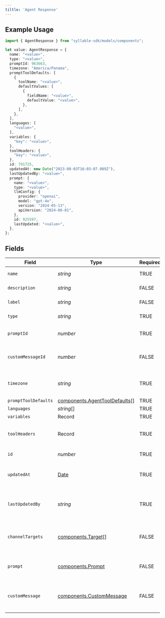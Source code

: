 ```yaml
---
tiltle: 'Agent Response'
---
```



## Example Usage

```typescript
import { AgentResponse } from "syllable-sdk/models/components";

let value: AgentResponse = {
  name: "<value>",
  type: "<value>",
  promptId: 963663,
  timezone: "America/Panama",
  promptToolDefaults: [
    {
      toolName: "<value>",
      defaultValues: [
        {
          fieldName: "<value>",
          defaultValue: "<value>",
        },
      ],
    },
  ],
  languages: [
    "<value>",
  ],
  variables: {
    "key": "<value>",
  },
  toolHeaders: {
    "key": "<value>",
  },
  id: 791725,
  updatedAt: new Date("2023-08-03T16:03:07.089Z"),
  lastUpdatedBy: "<value>",
  prompt: {
    name: "<value>",
    type: "<value>",
    llmConfig: {
      provider: "openai",
      model: "gpt-4o",
      version: "2024-05-13",
      apiVersion: "2024-06-01",
    },
    id: 925597,
    lastUpdated: "<value>",
  },
};
```

## Fields

| Field                                                                                         | Type                                                                                          | Required                                                                                      | Description                                                                                   |
| --------------------------------------------------------------------------------------------- | --------------------------------------------------------------------------------------------- | --------------------------------------------------------------------------------------------- | --------------------------------------------------------------------------------------------- |
| `name`                                                                                        | *string*                                                                                      | TRUE                                                                            | The Agent name                                                                                |
| `description`                                                                                 | *string*                                                                                      | FALSE                                                                            | The Agent description                                                                         |
| `label`                                                                                       | *string*                                                                                      | FALSE                                                                            | The Agent label                                                                               |
| `type`                                                                                        | *string*                                                                                      | TRUE                                                                            | The Agent type                                                                                |
| `promptId`                                                                                    | *number*                                                                                      | TRUE                                                                            | The Agent's prompt id                                                                         |
| `customMessageId`                                                                             | *number*                                                                                      | FALSE                                                                            | The Agent's custom message id                                                                 |
| `timezone`                                                                                    | *string*                                                                                      | TRUE                                                                            | The time zone the bot operates in                                                             |
| `promptToolDefaults`                                                                          | [components.AgentToolDefaults](/sdk-docs/models/components/agenttooldefaults)[]                | TRUE                                                                            | N/A                                                                                           |
| `languages`                                                                                   | *string*[]                                                                                    | TRUE                                                                            | N/A                                                                                           |
| `variables`                                                                                   | Record                                                                     | TRUE                                                                            | N/A                                                                                           |
| `toolHeaders`                                                                                 | Record                                                                     | TRUE                                                                            | Optional headers to include in tool calls.                                                    |
| `id`                                                                                          | *number*                                                                                      | TRUE                                                                            | The Agent ID                                                                                  |
| `updatedAt`                                                                                   | [Date](https://developer.mozilla.org/en-US/docs/Web/JavaScript/Reference/Global_Objects/Date) | TRUE                                                                            | Timestamp of most recent update                                                               |
| `lastUpdatedBy`                                                                               | *string*                                                                                      | TRUE                                                                            | Email of the user who last updated the agent                                                  |
| `channelTargets`                                                                              | [components.Target](/sdk-docs/models/components/target)[]                                      | FALSE                                                                            | Channel targets associated with the agent                                                     |
| `prompt`                                                                                      | [components.Prompt](/sdk-docs/models/components/prompt)                                        | FALSE                                                                            | The prompt associated with the agent                                                          |
| `customMessage`                                                                               | [components.CustomMessage](/sdk-docs/models/components/custommessage)                          | FALSE                                                                            | The custom message associated with the agent                                                  |